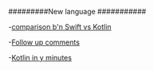 


#########New language ###########

-[comparison b'n Swift vs Kotlin](http://nilhcem.com/swift-is-like-kotlin/)

-[Follow up comments ](https://news.ycombinator.com/item?id=14364612)

-[Kotlin in y minutes](https://learnxinyminutes.com/docs/kotlin/)
